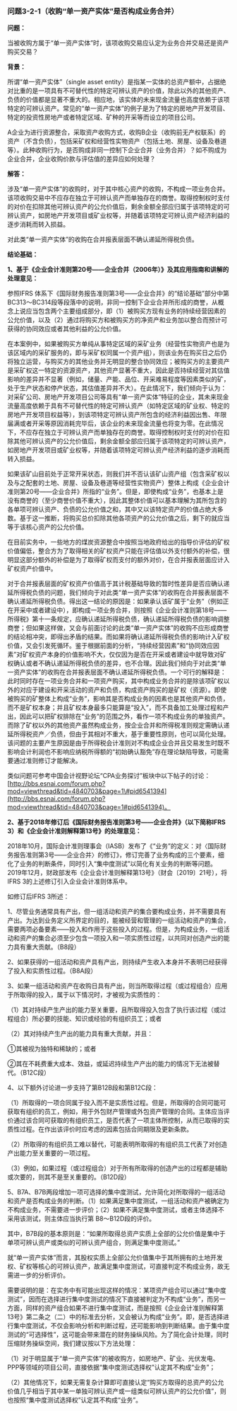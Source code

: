 ### 问题3-2-1（收购“单一资产实体”是否构成业务合并）

**问题：**

当被收购方属于“单一资产实体”时，该项收购交易应认定为业务合并交易还是资产购买交易？

**背景：**

所谓“单一资产实体”（single asset
entity）是指某一实体的总资产额中，占据绝对比重的是一项具有不可替代性的特定可辨认资产的价值，除此以外的其他资产、负债的价值都是显著不重大的。相应地，该实体的未来现金流量也高度依赖于该项特定的可辨认资产。常见的“单一资产实体”的例子是为了特定的房地产开发项目、特定的投资性房地产或者特定区域、矿种的开采等而设立的项目公司。

A企业为进行资源整合，采取资产收购方式，收购B企业（收购前无产权联系）的资产（不含负债），包括采矿权和经营性实物资产（包括土地、房屋、设备及巷道等）。此种收购行为，是否购成非同一控制下企业合并（业务合并）？如不购成为企业合并，企业收购价款与评估值的差异应如何处理？

**解答：**

涉及“单一资产实体”的收购时，对于其中核心资产的收购，不构成一项业务合并。该项收购交易中不应存在独立于可辨认资产而单独存在的商誉。取得控制权时支付的对价在扣除其他可辨认资产的公允价值后，剩余金额全部应归属于该项特定的可辨认资产，如房地产开发项目或矿业权等，并随着该项特定可辨认资产经济利益的逐步消耗而转入损益。

对此类“单一资产实体”的收购在合并报表层面不确认递延所得税负债。

**结论基础：**

**1、基于《企业会计准则第20号——企业合并（2006年）》及其应用指南和讲解的处理意见：**

参照IFRS
体系下《国际财务报告准则第3号——企业合并》的“结论基础”部分中第BC313～BC314段等段落中的说明，非同一控制下企业合并所形成的商誉，从概念上说应当包含两个主要组成部分，即（1）被购买方现有业务的持续经营因素的公允价值，以及（2）通过将购买方和被购买方的净资产和业务加以整合而预计可获得的协同效应或者其他利益的公允价值。

在本案例中，如果被购买方单纯从事特定区域的采矿业务（经营性实物资产也是为该区域内的采矿服务的，即与采矿权同属一个资产组），则该业务在购买日之后仍将独立运营，与购买方的其他业务并无明显的整合协同效应；被购买方的主要资产是采矿权这一特定的资源资产，其他资产显著不重大，因此是否持续经营对其估值影响的差异并不显著（例如，储量、产能、品位、开采难易程度等因素类似的矿，处于生产状态和停产状态，其估值差异并不大）。在此情况下，我们倾向于认为：对采矿公司、房地产开发项目公司等具有“单一资产实体”特征的企业，其未来现金流量高度依赖于具有不可替代性的特定可辨认资产（如特定区域的矿业权、特定的房地产开发项目权益等），到该项特定可辨认资产所包含的经济利益因出售、年限届满或者开采等原因消耗完毕后，该企业的未来现金流量也将变为零。在此情况下，不应存在独立于可辨认资产而单独存在的商誉。取得控制权时支付的对价在扣除其他可辨认资产的公允价值后，剩余金额全部应归属于该项特定的可辨认资产，如房地产开发项目或矿业权等，并随着该项特定可辨认资产经济利益的逐步消耗而转入损益。

如果该矿山目前处于正常开采状态，则我们并不否认该矿山资产组（包含采矿权以及与之配套的土地、房屋、设备及巷道等经营性实物资产）整体上构成《企业会计准则第20号——企业合并》所指的“业务”。但是，即使构成“业务”，也基本上是没有商誉的（至少商誉价值不重大），因此其整体价值可以基本理解为其所包含的各单项可辨认资产、负债的公允价值之和，其中又以该特定资产的价值占绝大多数。基于这一推断，将购买总价扣除其他各项资产的公允价值之后，剩下的就应当等于该核心资产的公允价值。

在目前实务中，一些地方的煤炭资源整合中按照当地政府给出的指导价评估的矿权价值偏低，整合方为了取得相关的矿权资产只能在评估值以外支付额外的补偿，很明显这部分额外的补偿是为了取得矿权而支付的额外对价，在合并报表层面应计入矿权资产价值中。

对于合并报表层面的矿权资产价值高于其计税基础导致的暂时性差异是否应确认递延所得税负债的问题，我们倾向于对此类“单一资产实体”的收购在合并报表层面不确认递延所得税负债。得出这一结论的原因是：如果承认该矿属于“业务”（例如正在开采中或者建设中），即构成一项业务合并，则按照《企业会计准则第18号——所得税》第十一条规定，应确认递延所得税负债，确认递延所得税负债的影响调整商誉；但如果这样做，又会与前面讨论的此类“单一资产实体”的收购不应形成商誉的结论相冲突，即得出矛盾的结果。而如果将确认递延所得税负债的影响计入矿权价值，又会引发死循环。鉴于根据前面的分析，“持续经营因素”和“协同效应因素”对矿权资产本身的价值影响不大，仅仅因为是否在开采或者建设中就导致对矿权确认或者不确认递延所得税负债的差异，也不合理。因此我们倾向于对此类“单一资产实体”的收购在合并报表层面不确认递延所得税负债。一个可行的解释是：此时同时存在一项业务合并和一项资产购买，其中构成业务合并的是除该项矿权以外的对应于建设和开采活动的资产和负债，构成资产购买的是矿权（资源）。即使被购买的矿整体上构成“业务”，影响其是否构成业务的因素也是其他资产和负债，而不是矿权本身；并且矿权本身最多只能算是“投入”，而不具备加工处理过程和产出，因此可以把矿权排除在“业务”的范围之外，看作一项不构成业务的单独资产。而除了矿权以外的其他资产虽然构成业务，按企业合并和所得税准则规定需确认递延所得税资产／负债，但由于其相对不重大，基于重要性原则，也可以简化处理。该问题的主要产生原因是由于所得税会计准则对不构成企业合并且交易发生时既不影响会计利润也不影响应纳税所得额的“初始确认豁免”存在理论缺陷导致，可能需要通过准则修订才能解决。

类似问题可参考中国会计视野论坛“CPA业务探讨”板块中以下帖子的讨论：[http://bbs.esnai.com/forum.php?mod=viewthread&tid=4840703&page=1\#pid6541394](http://bbs.esnai.com/forum.php?mod=viewthread&tid=4840703&page=1#pid6541394)。

**2、基于2018年修订后《国际财务报告准则第3号——企业合并》（以下简称IFRS
3）和《企业会计准则解释第13号》的处理意见：**

2018年10月，国际会计准则理事会（IASB）发布了《“业务”的定义：对〈国际财务报告准则第3号——企业合并〉的修订》，修订完善了业务构成的三个要素，细化了业务的判断条件，同时引入“集中度测试”以简化有关业务的判断等问题。2019年12月，财政部发布《企业会计准则解释第13号》（财会〔2019〕21号），将IFRS
3的上述修订引入企业会计准则体系中。

如修订后IFRS 3所述：

1、尽管业务通常具有产出，但一组活动和资产的集合要构成业务，并不需要具有产出。为达到业务定义所界定的目的，能被经营和管理的一组活动和资产的集合，需要两项必备要素——投入和作用于这些投入的过程。但是，为构成业务，一组活动和资产的集合必须至少包含一项投入和一项实质性过程，以共同对创造产出的能力具有重大贡献。（B8段）

2、如果获得的一组活动和资产具有产出，则持续产生收入本身并不表明已经获得了投入和实质性过程。（B8A段）

3、如果一组活动和资产在收购日具有产出，则当所取得过程（或过程组合）应用于所取得的投入，属于以下情况时，才被视为实质性的：

（1）其对持续产生产出的能力至关重要，且所取得投入包含了执行该过程（或过程组合）所必要的技能、知识或经验的有组织员工；或者

（2）其对持续产生产出的能力具有重大贡献，并且：

①其被视为独特和稀缺的；或者

②其在不耗费重大成本、效益，或延迟持续生产产出的能力的情况下无法被替代。（B12C段）

4、以下额外讨论进一步支持了第B12B段和第B12C段：

（1）所取得的一项合同属于投入而不是实质性过程。但是，所取得的合同可能可获取有组织的员工，例如，用于外包财产管理或外包资产管理的合同。主体应当评价通过该合同可获取的有组织员工，是否代表了一项主体所控制，从而已取得的实质性过程。在作出该评价时应考虑的因素包括合同期限及更新条款。

（2）所取得的有组织员工难以替代，可能表明所取得的有组织员工代表了对创造产出能力至关重要的一项过程。

（3）例如，如果过程（或过程组合）对于所有所取得的创造产出的过程都是辅助或次要的，则其不是至关重要的。（B12D段）

5、B7A、B7B两段增加一项可选择的集中度测试，允许简化对所取得的一组活动和资产是否构成业务的判断。（1）如果满足集中度测试，一组活动和资产被确定为不构成业务，不需要进一步评价；（2）如果不满足集中度测试，或者主体选择不采用该测试，则主体应当执行第
B8～B12D段的评价。

其中，B7B段的基本原则是：“如果所取得总资产实质上全部的公允价值是集中于单项可辨认资产或类似的可辨认资产组合，则满足集中度测试。”

就“单一资产实体”而言，其股权实质上全部公允价值集中于其所拥有的土地开发权、矿权等核心的可辨认资产，故满足集中度测试，可直接判定不构成业务，故无需进一步的分析评价。

需要说明的是：在实务中有可能出现这样的情况：某项资产组合可以通过“集中度测试”，因而在选择进行集中度测试的情况下直接被判定为不构成“业务”，而另一方面，同样的资产组合如果不进行集中度测试，而是按照《企业会计准则解释第13号》第二条之（二）中的标准去分析，又会被认为构成“业务”。即，是否选择进行集中度测试，不仅会影响分析和判断过程，还可能影响到判断结果。由于集中度测试的“可选择性”，这可能会带来潜在的财务操纵风险。为了简化会计处理，同时压缩财务操纵空间，我们建议按以下方法处理：

（1）对于明显属于“单一资产实体”的被收购方，如房地产、矿业、光伏发电、PPP等领域的项目公司，直接依据“集中度测试选择权”认定其不构成“业务”；

（2）其他情况下，如果无需复杂计算即可直接认定“购买方取得的总资产的公允价值几乎相当于其中某一单独可辨认资产或一组类似可辨认资产的公允价值”，则也按照“集中度测试选择权”认定其不构成“业务”。